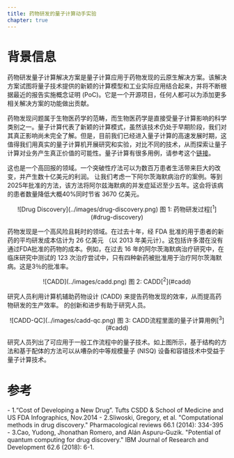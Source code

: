 ```yaml
---
title: 药物研发的量子计算动手实验
chapter: true
---
```


# 背景信息

药物研发量子计算解决方案是量子计算应用于药物发现的云原生解决方案。该解决方案试图将量子技术提供的新颖的计算模型和工业实际应用结合起来，并将不断根据最近的报告实施概念证明 (PoC)。它是一个开源项目，任何人都可以为添加更多相关解决方案的功能做出贡献。

药物发现问题属于生物医药学的范畴，而生物医药学是直接受量子计算影响的科学类别之一。量子计算代表了新颖的计算模式，虽然该技术仍处于早期阶段，我们对其真正影响尚未完全了解。但是，目前我们已经进入量子计算的高速发展时期，这值得我们用真实的量子计算机开展研究和实验，对比不同的技术，从而探索让量子计算对业务产生真正价值的可能性。量子计算有很多用例，请参考这个[链接](https://www.forbes.com/sites/chuckbrooks/2021/03/21/the-emerging-paths-of-quantum-computing/?sh=765b2ed6613e)。

这也是一个高回报的领域。一个突破性疗法可以为数百万患者生活带来巨大的改变，并产生数十亿美元的利润。
让我们考虑一下阿尔茨海默病治疗的案例。等到2025年批准的方法，该方法将阿尔兹海默病的并发症延迟至少五年。这会将该病的患者数量降低大概40%同时节省 3670 亿美元。


<center>
![Drug Discovery](../images/drug-discovery.png)
图 1: 药物研发过程[<sup>1</sup>](#drug-discovery)
</center>

药物发现是一个高风险且耗时的领域。在过去十年，经 FDA 批准的用于患者的新药的平均研发成本估计为 26 亿美元
（以 2013 年美元计）。这包括许多潜在没有通过FDA批准的药物的成本。例如，在过去 16 年的阿尔茨海默病治疗研究中，在临床研究中测试的 123 次治疗尝试中，只有四种新药被批准用于治疗阿尔茨海默病。这是3％的批准率。


<center>
![CADD](../images/cadd.png)
图 2: CADD[<sup>2</sup>](#cadd)
</center>

研究人员利用计算机辅助药物设计 (CADD) 来提告药物发现的效率，从而提高药物研发的生产效率。
的创新和进步有助于研究人员。

<center>
![CADD-QC](../images/cadd-qc.png)
图 3: CADD流程里面的量子计算用例[<sup>3</sup>](#cadd)
</center>

研究人员列出了可应用于一般工作流程中的量子技术。如上图所示，基于结构的方法和基于配体的方法可以从嘈杂的中等规模量子 (NISQ) 设备和容错技术中受益于量子计算技术。

# 参考
<div id='drug-discovery'></div>
- 1.“Cost of Developing a New Drug”. Tufts CSDD & School of Medicine and US FDA Infographics, Nov.2014
- 2.Sliwoski, Gregory, et al. "Computational methods in drug discovery." Pharmacological reviews 66.1 (2014): 334-395
- 3.Cao, Yudong, Jhonathan Romero, and Alán Aspuru-Guzik. "Potential of quantum computing for drug discovery." IBM Journal of Research and Development 62.6 (2018): 6-1.